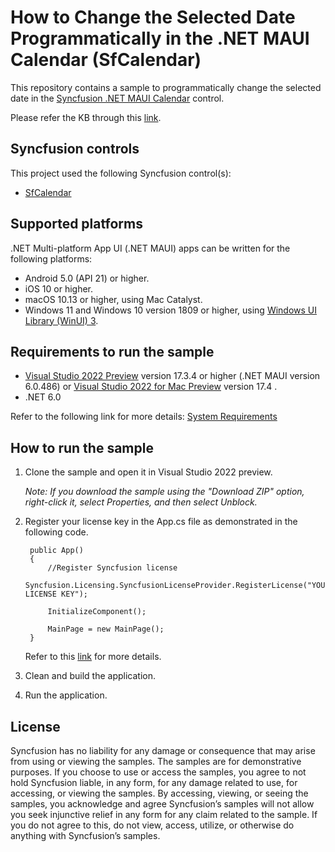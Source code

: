 # How to Change the Selected Date Programmatically in the .NET MAUI Calendar (SfCalendar)
This repository contains a sample to programmatically change the selected date in the [Syncfusion .NET MAUI Calendar](https://help.syncfusion.com/maui/calendar/getting-started) control.

Please refer the KB through this [link](https://www.syncfusion.com/kb/13836/how-to-change-the-selected-date-programmatically-in-the-net-maui-calendar-sfcalendar).

## Syncfusion controls

This project used the following Syncfusion control(s):
* [SfCalendar](https://www.syncfusion.com/maui-controls/maui-calendar)

## Supported platforms

.NET Multi-platform App UI (.NET MAUI) apps can be written for the following platforms:

* Android 5.0 (API 21) or higher.
* iOS 10 or higher.
* macOS 10.13 or higher, using Mac Catalyst.
* Windows 11 and Windows 10 version 1809 or higher, using [Windows UI Library (WinUI) 3](https://learn.microsoft.com/en-us/windows/apps/winui/winui3/).

## Requirements to run the sample

* [Visual Studio 2022 Preview](https://learn.microsoft.com/en-us/visualstudio/releases/2022/release-notes-preview) version 17.3.4 or higher (.NET MAUI version 6.0.486) or [Visual Studio 2022 for Mac Preview](https://visualstudio.microsoft.com/vs/mac/preview/) version 17.4 .
* .NET 6.0

Refer to the following link for more details: [System Requirements](https://help.syncfusion.com/maui/system-requirements)

## How to run the sample

1. Clone the sample and open it in Visual Studio 2022 preview.

   *Note: If you download the sample using the "Download ZIP" option, right-click it, select Properties, and then select Unblock.*

2. Register your license key in the App.cs file as demonstrated in the following code.

		public App()
		{
			//Register Syncfusion license
			Syncfusion.Licensing.SyncfusionLicenseProvider.RegisterLicense("YOUR LICENSE KEY");
		
			InitializeComponent();
		
			MainPage = new MainPage();
		}
		
	Refer to this [link](https://help.syncfusion.com/maui/licensing/overview) for more details.
	
3. Clean and build the application.

4. Run the application.

## License

Syncfusion has no liability for any damage or consequence that may arise from using or viewing the samples. The samples are for demonstrative purposes. If you choose to use or access the samples, you agree to not hold Syncfusion liable, in any form, for any damage related to use, for accessing, or viewing the samples. By accessing, viewing, or seeing the samples, you acknowledge and agree Syncfusion’s samples will not allow you seek injunctive relief in any form for any claim related to the sample. If you do not agree to this, do not view, access, utilize, or otherwise do anything with Syncfusion’s samples.
